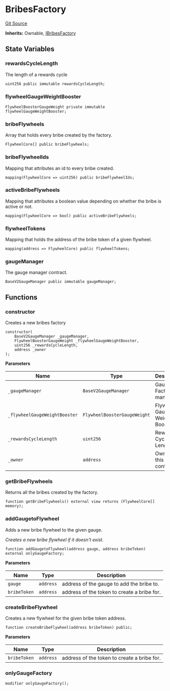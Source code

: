 # BribesFactory
[Git Source](https://github.com/Maia-DAO/test-env-V2/blob/84b5f9e8695c91ddb02f27bb3dfb1c652f55ced4/gauges/factories/BribesFactory.sol)

**Inherits:**
Ownable, [IBribesFactory](/gauges/interfaces/IBribesFactory.sol/interface.IBribesFactory.md)


## State Variables
### rewardsCycleLength
The length of a rewards cycle


```solidity
uint256 public immutable rewardsCycleLength;
```


### flywheelGaugeWeightBooster

```solidity
FlywheelBoosterGaugeWeight private immutable flywheelGaugeWeightBooster;
```


### bribeFlywheels
Array that holds every bribe created by the factory.


```solidity
FlywheelCore[] public bribeFlywheels;
```


### bribeFlywheelIds
Mapping that attributes an id to every bribe created.


```solidity
mapping(FlywheelCore => uint256) public bribeFlywheelIds;
```


### activeBribeFlywheels
Mapping that attributes a boolean value depending on whether the bribe is active or not.


```solidity
mapping(FlywheelCore => bool) public activeBribeFlywheels;
```


### flywheelTokens
Mapping that holds the address of the bribe token of a given flywheel.


```solidity
mapping(address => FlywheelCore) public flywheelTokens;
```


### gaugeManager
The gauge manager contract.


```solidity
BaseV2GaugeManager public immutable gaugeManager;
```


## Functions
### constructor

Creates a new bribes factory


```solidity
constructor(
    BaseV2GaugeManager _gaugeManager,
    FlywheelBoosterGaugeWeight _flywheelGaugeWeightBooster,
    uint256 _rewardsCycleLength,
    address _owner
);
```
**Parameters**

|Name|Type|Description|
|----|----|-----------|
|`_gaugeManager`|`BaseV2GaugeManager`|Gauge Factory manager|
|`_flywheelGaugeWeightBooster`|`FlywheelBoosterGaugeWeight`|Flywheel Gauge Weight Booster|
|`_rewardsCycleLength`|`uint256`|Rewards Cycle Length|
|`_owner`|`address`|Owner of this contract|


### getBribeFlywheels

Returns all the bribes created by the factory.


```solidity
function getBribeFlywheels() external view returns (FlywheelCore[] memory);
```

### addGaugetoFlywheel

Adds a new bribe flywheel to the given gauge.

*Creates a new bribe flywheel if it doesn't exist.*


```solidity
function addGaugetoFlywheel(address gauge, address bribeToken) external onlyGaugeFactory;
```
**Parameters**

|Name|Type|Description|
|----|----|-----------|
|`gauge`|`address`|address of the gauge to add the bribe to.|
|`bribeToken`|`address`|address of the token to create a bribe for.|


### createBribeFlywheel

Creates a new flywheel for the given bribe token address.


```solidity
function createBribeFlywheel(address bribeToken) public;
```
**Parameters**

|Name|Type|Description|
|----|----|-----------|
|`bribeToken`|`address`|address of the token to create a bribe for.|


### onlyGaugeFactory


```solidity
modifier onlyGaugeFactory();
```

